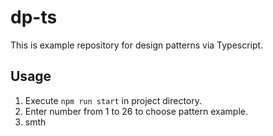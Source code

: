 # dp-ts

This is example repository for design patterns via Typescript.

## Usage

1. Execute ```npm run start``` in project directory.
2. Enter number from 1 to 26 to choose pattern example.
3. smth
